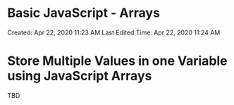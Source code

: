 # Basic JavaScript - Arrays

Created: Apr 22, 2020 11:23 AM
Last Edited Time: Apr 22, 2020 11:24 AM

# Store Multiple Values in one Variable using JavaScript Arrays

TBD